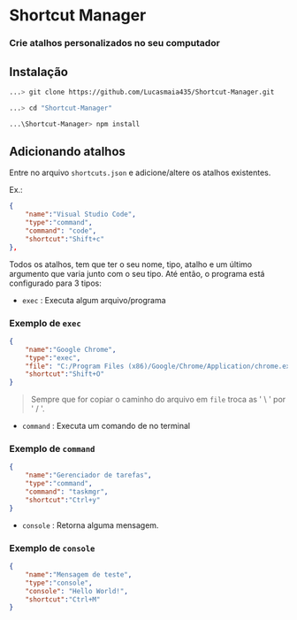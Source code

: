# Shortcut Manager

### Crie atalhos personalizados no seu computador

## Instalação
```bash
...> git clone https://github.com/Lucasmaia435/Shortcut-Manager.git

...> cd "Shortcut-Manager"

...\Shortcut-Manager> npm install
```

## Adicionando atalhos

Entre no arquivo `shortcuts.json` e adicione/altere os atalhos existentes.

Ex.:

```JSON
{
    "name":"Visual Studio Code",
    "type":"command",
    "command": "code",
    "shortcut":"Shift+c"
},
```

Todos os atalhos, tem que ter o seu nome, tipo, atalho e um último argumento que varia junto com o seu tipo. Até então, o programa está configurado para 3 tipos: 

* `exec` : Executa algum arquivo/programa


### Exemplo de `exec`
```JSON
{
    "name":"Google Chrome",
    "type":"exec",
    "file": "C:/Program Files (x86)/Google/Chrome/Application/chrome.exe",
    "shortcut":"Shift+O"
}
```
> Sempre que for copiar o caminho do arquivo em `file` troca as ' \ ' por ' / '.

* `command` : Executa um comando de no terminal
### Exemplo de `command`


```JSON
{
    "name":"Gerenciador de tarefas",
    "type":"command",
    "command": "taskmgr",
    "shortcut":"Ctrl+y"
}
```

* `console` : Retorna alguma mensagem.
### Exemplo de `console`


```JSON
{
    "name":"Mensagem de teste",
    "type":"console",
    "console": "Hello World!",
    "shortcut":"Ctrl+M"
}
```